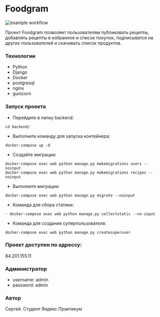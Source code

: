 # Foodgram
![example workflow](https://github.com/TheXtreme30/foodgram-project-react/actions/workflows/main.yml/badge.svg)

Проект Foodgram позволяет пользователям публиковать рецепты, добавлять рецепты в избранное и список покупок, подписыватся на других пользователей и скачивать список продуктов.

### Технологии
- Python
- Django
- Docker
- postgresql
- nginx
- gunicorn

### Запуск проекта
- Перейдите в папку backend:
```
cd backend/
``` 
- Выполните команду для запуска контейнера:
```
docker-compose up -d
``` 
- Создайте миграции:
```
docker-compose exec web python manage.py makemigrations users --noinput
docker-compose exec web python manage.py makemigrations recipes --noinput
``` 
- Выполните миграции:
```
docker-compose exec web python manage.py migrate --noinput
``` 
- Команда для сбора статики:
```
- docker-compose exec web python manage.py collectstatic --no-input
``` 
- Команда для создания суперпользователя:
```
docker-compose exec web python manage.py createsuperuser
``` 

### Проект доступен по адрессу:
84.201.155.11

### Администратор
- username: admin
- password: admin

### Автор
Сергей. Студент Яндекс.Практикум 


